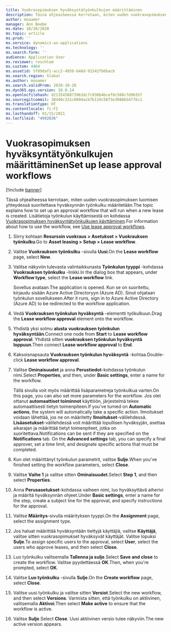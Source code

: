 ```yaml
---
title: Vuokrasopimuksen hyväksyntätyönkulkujen määrittäminen
description: Tässä ohjeaiheessa kerrotaan, miten uuden vuokrasopimuksen luomisen yhteydessä suoritettava hyväksynnän työnkulku määritetään.
author: moaamer
manager: Ann Beebe
ms.date: 10/28/2020
ms.topic: article
ms.prod: ''
ms.service: dynamics-ax-applications
ms.technology: ''
ms.search.form: ''
audience: Application User
ms.reviewer: roschlom
ms.custom: 4464
ms.assetid: 5f89daf1-acc2-4959-b48d-91542fb6bacb
ms.search.region: Global
ms.author: moaamer
ms.search.validFrom: 2020-10-28
ms.dyn365.ops.version: 10.0.14
ms.openlocfilehash: d2135458873963dc7c930b4bcef0c508c7d9635f
ms.sourcegitcommit: 38d40c331c8894acb7b119c5073e3088b54776c1
ms.translationtype: HT
ms.contentlocale: fi-FI
ms.lasthandoff: 01/15/2021
ms.locfileid: "4992836"
---
```

# <a name="set-up-lease-approval-workflows"></a><span data-ttu-id="3ddcb-103">Vuokrasopimuksen hyväksyntätyönkulkujen määrittäminen</span><span class="sxs-lookup"><span data-stu-id="3ddcb-103">Set up lease approval workflows</span></span>

[!include [banner](../includes/banner.md)]

<span data-ttu-id="3ddcb-104">Tässä ohjeaiheessa kerrotaan, miten uuden vuokrasopimuksen luomisen yhteydessä suoritettava hyväksynnän työnkulku määritetään.</span><span class="sxs-lookup"><span data-stu-id="3ddcb-104">The topic explains how to set up an approval workflow that will run when a new lease is created.</span></span> <span data-ttu-id="3ddcb-105">Lisätietoja työnkulun käyttämisestä on kohdassa [Vuokrasopimuksen hyväksyntätyönkulkujen käyttäminen](use-create-lease-wrkflw.md).</span><span class="sxs-lookup"><span data-stu-id="3ddcb-105">For information about how to use the workflow, see [Use lease approval workflows](use-create-lease-wrkflw.md).</span></span> 

1. <span data-ttu-id="3ddcb-106">Siirry kohtaan **Resurssin vuokraus \> Asetukset \> Vuokrauksen työnkulku**.</span><span class="sxs-lookup"><span data-stu-id="3ddcb-106">Go to **Asset leasing \> Setup \> Lease workflow**.</span></span>
2. <span data-ttu-id="3ddcb-107">Valitse **Vuokrauksen työnkulku** -sivulla **Uusi**.</span><span class="sxs-lookup"><span data-stu-id="3ddcb-107">On the **Lease workflow** page, select **New**.</span></span>
3. <span data-ttu-id="3ddcb-108">Valitse näkyviin tulevasta valintaikkunasta **Työnkulun tyyppi** -kohdassa **Vuokrauksen työnkulku** -linkki.</span><span class="sxs-lookup"><span data-stu-id="3ddcb-108">In the dialog box that appears, under **Workflow type**, select the **Lease workflow** link.</span></span>

    <span data-ttu-id="3ddcb-109">Sovellus avataan.</span><span class="sxs-lookup"><span data-stu-id="3ddcb-109">The application is opened.</span></span> <span data-ttu-id="3ddcb-110">Kun se on suoritettu, kirjaudu sisään Azure Active Directoryyn (Azure AD). Sinut ohjataan työnkulun sovellukseen.</span><span class="sxs-lookup"><span data-stu-id="3ddcb-110">After it runs, sign in to Azure Active Directory (Azure AD) to be redirected to the workflow application.</span></span>

4. <span data-ttu-id="3ddcb-111">Vedä **Vuokrauksen työnkulun hyväksyntä** -elementti työkulkuun.</span><span class="sxs-lookup"><span data-stu-id="3ddcb-111">Drag the **Lease workflow approval** element onto the workflow.</span></span>
5. <span data-ttu-id="3ddcb-112">Yhdistä yksi solmu **alusta** **vuokrauksen työnkulun hyväksyntään**.</span><span class="sxs-lookup"><span data-stu-id="3ddcb-112">Connect one node from **Start** to **Lease workflow approval**.</span></span> <span data-ttu-id="3ddcb-113">Yhdistä sitten **vuokrauksen työnkulun hyväksyntä** **loppuun**.</span><span class="sxs-lookup"><span data-stu-id="3ddcb-113">Then connect **Lease workflow approval** to **End**.</span></span>
6. <span data-ttu-id="3ddcb-114">Kaksoisnapsauta **Vuokrauksen työnkulun hyväksyntä** -kohtaa.</span><span class="sxs-lookup"><span data-stu-id="3ddcb-114">Double-click **Lease workflow approval**.</span></span>
7. <span data-ttu-id="3ddcb-115">Valitse **Ominaisuudet** ja anna **Perustiedot**-kohdassa työnkulun nimi.</span><span class="sxs-lookup"><span data-stu-id="3ddcb-115">Select **Properties**, and then, under **Basic settings**, enter a name for the workflow.</span></span>

    <span data-ttu-id="3ddcb-116">Tällä sivulla voit myös määrittää lisäparametreja työnkulkua varten.</span><span class="sxs-lookup"><span data-stu-id="3ddcb-116">On this page, you can also set more parameters for the workflow.</span></span> <span data-ttu-id="3ddcb-117">Jos olet ottanut **automaattiset toiminnot** käyttöön, järjestelmä tekee automaattisesti tietyn toimenpiteen.</span><span class="sxs-lookup"><span data-stu-id="3ddcb-117">If you've turned on **Automatic actions**, the system will automatically take a specific action.</span></span> <span data-ttu-id="3ddcb-118">Ilmoitukset voidaan lähettää, jos ne on määritetty **Ilmoitukset**-välilehdessä. **Lisäasetukset**-välilehdessä voit määrittää lopullisen hyväksyjän, asettaa aikarajan ja määrittää tietyt toimenpiteet, jotka on suoritettava.</span><span class="sxs-lookup"><span data-stu-id="3ddcb-118">Notifications can be sent if they are specified on the **Notifications** tab. On the **Advanced settings** tab, you can specify a final approver, set a time limit, and designate specific actions that must be completed.</span></span>

8. <span data-ttu-id="3ddcb-119">Kun olet määrittänyt työnkulun parametrit, valitse **Sulje**.</span><span class="sxs-lookup"><span data-stu-id="3ddcb-119">When you've finished setting the workflow parameters, select **Close**.</span></span>
9. <span data-ttu-id="3ddcb-120">Valitse **Vaihe 1** ja valitse sitten **Ominaisuudet**.</span><span class="sxs-lookup"><span data-stu-id="3ddcb-120">Select **Step 1**, and then select **Properties**.</span></span>
10. <span data-ttu-id="3ddcb-121">Anna **Perusasetukset**-kohdassa vaiheen nimi, luo hyväksyttävä aiherivi ja määritä hyväksynnän ohjeet.</span><span class="sxs-lookup"><span data-stu-id="3ddcb-121">Under **Basic settings**, enter a name for the step, create a subject line for the approval, and specify instructions for the approval.</span></span>
11. <span data-ttu-id="3ddcb-122">Valitse **Määritys**-sivulla määrityksen tyyppi.</span><span class="sxs-lookup"><span data-stu-id="3ddcb-122">On the **Assignment** page, select the assignment type.</span></span>
12. <span data-ttu-id="3ddcb-123">Jos haluat määrittää hyväksyntään tiettyjä käyttäjiä, valitse **Käyttäjä**, valitse sitten vuokrasopimukset hyväksyvät käyttäjät. Valitse lopuksi **Sulje**.</span><span class="sxs-lookup"><span data-stu-id="3ddcb-123">To assign specific users to the approval, select **User**, select the users who approve leases, and then select **Close**.</span></span>
13. <span data-ttu-id="3ddcb-124">Luo työnkulku valitsemalla **Tallenna ja sulje**.</span><span class="sxs-lookup"><span data-stu-id="3ddcb-124">Select **Save and close** to create the workflow.</span></span> <span data-ttu-id="3ddcb-125">Valitse pyydettäessä **OK**.</span><span class="sxs-lookup"><span data-stu-id="3ddcb-125">Then, when you're prompted, select **OK**.</span></span>
14. <span data-ttu-id="3ddcb-126">Valitse **Luo työnkulku** -sivulla **Sulje**.</span><span class="sxs-lookup"><span data-stu-id="3ddcb-126">On the **Create workflow** page, select **Close**.</span></span>
14. <span data-ttu-id="3ddcb-127">Valitse uusi työnkulku ja valitse sitten **Versiot**.</span><span class="sxs-lookup"><span data-stu-id="3ddcb-127">Select the new workflow, and then select **Versions**.</span></span> <span data-ttu-id="3ddcb-128">Varmista sitten, että työnkulku on aktiivinen, valitsemalla **Aktivoi**.</span><span class="sxs-lookup"><span data-stu-id="3ddcb-128">Then select **Make active** to ensure that the workflow is active.</span></span>
15. <span data-ttu-id="3ddcb-129">Valitse **Sulje**.</span><span class="sxs-lookup"><span data-stu-id="3ddcb-129">Select **Close**.</span></span> <span data-ttu-id="3ddcb-130">Uusi aktiivinen versio tulee näkyviin.</span><span class="sxs-lookup"><span data-stu-id="3ddcb-130">The new active version appears.</span></span>
